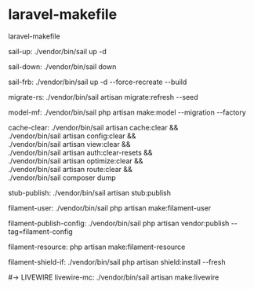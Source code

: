 # laravel-makefile
laravel-makefile

sail-up:
	./vendor/bin/sail up -d

sail-down:
	./vendor/bin/sail down

sail-frb:
	./vendor/bin/sail up -d --force-recreate --build

migrate-rs:
	./vendor/bin/sail artisan migrate:refresh --seed

model-mf:
	./vendor/bin/sail php artisan make:model --migration --factory

cache-clear:
	./vendor/bin/sail artisan cache:clear && \
	./vendor/bin/sail artisan config:clear && \
	./vendor/bin/sail artisan view:clear && \
	./vendor/bin/sail artisan auth:clear-resets && \
	./vendor/bin/sail artisan optimize:clear && \
	./vendor/bin/sail artisan route:clear && \
	./vendor/bin/sail composer dump

stub-publish:
	./vendor/bin/sail artisan stub:publish

filament-user:
	./vendor/bin/sail php artisan make:filament-user

filament-publish-config:
	./vendor/bin/sail php artisan vendor:publish --tag=filament-config

filament-resource:
	php artisan make:filament-resource

filament-shield-if:
	./vendor/bin/sail php artisan shield:install --fresh

#-> LIVEWIRE
livewire-mc:
	./vendor/bin/sail artisan make:livewire
